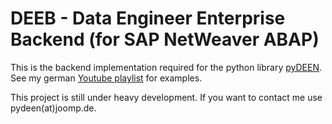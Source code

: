 # DEEB - Data Engineer Enterprise Backend (for SAP NetWeaver ABAP)

This is the backend implementation required for the python library [pyDEEN](https://pypi.org/project/pydeen/).
See my german [Youtube playlist](https://www.youtube.com/watch?v=vI-1LB8aGEk&list=PLZuRPI65PREqKylEc1zNXLYa3_2N0uaDu) for examples.

This project is still under heavy development. If you want to contact me use pydeen(at)joomp.de.
